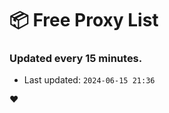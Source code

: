 # :package: Free Proxy List
### Updated every 15 minutes.

- Last updated: `2024-06-15 21:36`

:heart:
